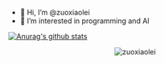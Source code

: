 - 👋 Hi, I’m @zuoxiaolei
- 👀 I’m interested in programming and AI

[![Anurag's github stats](https://github-readme-stats.vercel.app/api?username=zuoxiaolei&show_icons=true&theme=radical)](https://github.com/zuoxiaolei/github-readme-stats)
<p  align="center">
<!--<img src="https://visitor-badge.glitch.me/badge?page_id=zuoxiaolei.zuoxiaolei" alt="zuoxiaolei"/>-->
<img src="https://visitor-badge.laobi.icu/badge?page_id=zuoxiaolei.zuoxiaolei" alt="zuoxiaolei"/>       
</p>
